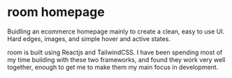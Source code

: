 # room homepage

Buidling an ecommerce homepage mainly to create a clean, easy to use UI.  Hard edges, images, and simple hover and active states.

room is built using Reactjs and TailwindCSS.  I have been spending most of my time building with these two frameworks, and found they work very well together, enough to get me to make them my main focus in development.  